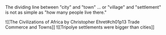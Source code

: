 The dividing line between "city" and "town" ... or "village" and "settlement" is not as simple as "how many people live there." 

![[The Civilizations of Africa by Christopher Ehret#ch01p13 Trade Commerce and Towns]]
![[Tripolye settlements were bigger than cities]]
